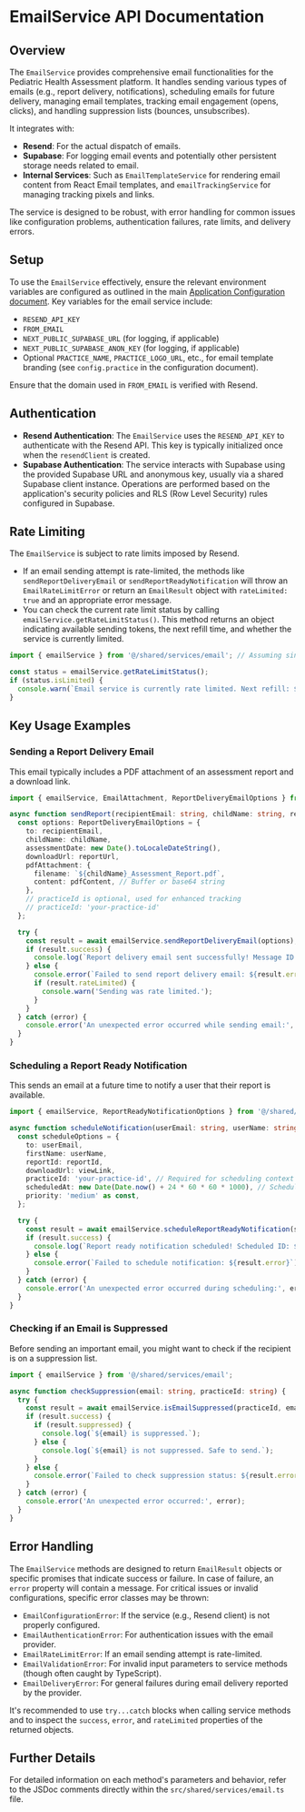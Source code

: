# EmailService API Documentation

## Overview

The `EmailService` provides comprehensive email functionalities for the Pediatric Health Assessment platform. It handles sending various types of emails (e.g., report delivery, notifications), scheduling emails for future delivery, managing email templates, tracking email engagement (opens, clicks), and handling suppression lists (bounces, unsubscribes).

It integrates with:
- **Resend**: For the actual dispatch of emails.
- **Supabase**: For logging email events and potentially other persistent storage needs related to email.
- **Internal Services**: Such as `EmailTemplateService` for rendering email content from React Email templates, and `emailTrackingService` for managing tracking pixels and links.

The service is designed to be robust, with error handling for common issues like configuration problems, authentication failures, rate limits, and delivery errors.

## Setup

To use the `EmailService` effectively, ensure the relevant environment variables are configured as outlined in the main [Application Configuration document](mdc:docs/configuration.md). Key variables for the email service include:

- `RESEND_API_KEY`
- `FROM_EMAIL`
- `NEXT_PUBLIC_SUPABASE_URL` (for logging, if applicable)
- `NEXT_PUBLIC_SUPABASE_ANON_KEY` (for logging, if applicable)
- Optional `PRACTICE_NAME`, `PRACTICE_LOGO_URL`, etc., for email template branding (see `config.practice` in the configuration document).

Ensure that the domain used in `FROM_EMAIL` is verified with Resend.

## Authentication

- **Resend Authentication**: The `EmailService` uses the `RESEND_API_KEY` to authenticate with the Resend API. This key is typically initialized once when the `resendClient` is created.
- **Supabase Authentication**: The service interacts with Supabase using the provided Supabase URL and anonymous key, usually via a shared Supabase client instance. Operations are performed based on the application's security policies and RLS (Row Level Security) rules configured in Supabase.

## Rate Limiting

The `EmailService` is subject to rate limits imposed by Resend.
- If an email sending attempt is rate-limited, the methods like `sendReportDeliveryEmail` or `sendReportReadyNotification` will throw an `EmailRateLimitError` or return an `EmailResult` object with `rateLimited: true` and an appropriate error message.
- You can check the current rate limit status by calling `emailService.getRateLimitStatus()`. This method returns an object indicating available sending tokens, the next refill time, and whether the service is currently limited.

```typescript
import { emailService } from '@/shared/services/email'; // Assuming singleton export

const status = emailService.getRateLimitStatus();
if (status.isLimited) {
  console.warn(`Email service is currently rate limited. Next refill: ${status.nextRefillTime}`);
}
```

## Key Usage Examples

### Sending a Report Delivery Email

This email typically includes a PDF attachment of an assessment report and a download link.

```typescript
import { emailService, EmailAttachment, ReportDeliveryEmailOptions } from '@/shared/services/email';

async function sendReport(recipientEmail: string, childName: string, reportUrl: string, pdfContent: Buffer) {
  const options: ReportDeliveryEmailOptions = {
    to: recipientEmail,
    childName: childName,
    assessmentDate: new Date().toLocaleDateString(),
    downloadUrl: reportUrl,
    pdfAttachment: {
      filename: `${childName}_Assessment_Report.pdf`,
      content: pdfContent, // Buffer or base64 string
    },
    // practiceId is optional, used for enhanced tracking
    // practiceId: 'your-practice-id' 
  };

  try {
    const result = await emailService.sendReportDeliveryEmail(options);
    if (result.success) {
      console.log(`Report delivery email sent successfully! Message ID: ${result.messageId}`);
    } else {
      console.error(`Failed to send report delivery email: ${result.error}`);
      if (result.rateLimited) {
        console.warn('Sending was rate limited.');
      }
    }
  } catch (error) {
    console.error('An unexpected error occurred while sending email:', error);
  }
}
```

### Scheduling a Report Ready Notification

This sends an email at a future time to notify a user that their report is available.

```typescript
import { emailService, ReportReadyNotificationOptions } from '@/shared/services/email';

async function scheduleNotification(userEmail: string, userName: string, reportId: string, viewLink: string) {
  const scheduleOptions = {
    to: userEmail,
    firstName: userName,
    reportId: reportId,
    downloadUrl: viewLink,
    practiceId: 'your-practice-id', // Required for scheduling context
    scheduledAt: new Date(Date.now() + 24 * 60 * 60 * 1000), // Schedule for 24 hours from now
    priority: 'medium' as const,
  };

  try {
    const result = await emailService.scheduleReportReadyNotification(scheduleOptions);
    if (result.success) {
      console.log(`Report ready notification scheduled! Scheduled ID: ${result.scheduledEmailId}`);
    } else {
      console.error(`Failed to schedule notification: ${result.error}`);
    }
  } catch (error) {
    console.error('An unexpected error occurred during scheduling:', error);
  }
}
```

### Checking if an Email is Suppressed

Before sending an important email, you might want to check if the recipient is on a suppression list.

```typescript
import { emailService } from '@/shared/services/email';

async function checkSuppression(email: string, practiceId: string) {
  try {
    const result = await emailService.isEmailSuppressed(practiceId, email);
    if (result.success) {
      if (result.suppressed) {
        console.log(`${email} is suppressed.`);
      } else {
        console.log(`${email} is not suppressed. Safe to send.`);
      }
    } else {
      console.error(`Failed to check suppression status: ${result.error}`);
    }
  } catch (error) {
    console.error('An unexpected error occurred:', error);
  }
}
```

## Error Handling

The `EmailService` methods are designed to return `EmailResult` objects or specific promises that indicate success or failure. In case of failure, an `error` property will contain a message. For critical issues or invalid configurations, specific error classes may be thrown:

- `EmailConfigurationError`: If the service (e.g., Resend client) is not properly configured.
- `EmailAuthenticationError`: For authentication issues with the email provider.
- `EmailRateLimitError`: If an email sending attempt is rate-limited.
- `EmailValidationError`: For invalid input parameters to service methods (though often caught by TypeScript).
- `EmailDeliveryError`: For general failures during email delivery reported by the provider.

It's recommended to use `try...catch` blocks when calling service methods and to inspect the `success`, `error`, and `rateLimited` properties of the returned objects.

## Further Details

For detailed information on each method's parameters and behavior, refer to the JSDoc comments directly within the `src/shared/services/email.ts` file. 